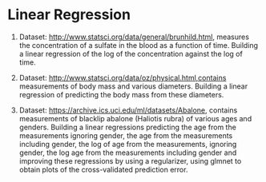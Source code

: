# Linear Regression

1. Dataset: http://www.statsci.org/data/general/brunhild.html, measures the concentration of a sulfate in the blood as a function of time. Building a linear regression of the log of the concentration against the log of time.

2. Dataset: http://www.statsci.org/data/oz/physical.html,contains measurements of body mass and various diameters. Building a linear regression of predicting the body
mass from these diameters.

3. Dataset: https://archive.ics.uci.edu/ml/datasets/Abalone, contains measurements of blacklip abalone (Haliotis rubra) of various ages and genders. Building a linear regressions predicting the age from the measurements ignoring gender, the age from the measurements including gender, the log of age from the measurements, ignoring gender, the log age from the measurements including gender and improving these regressions by using a regularizer, using glmnet to obtain plots of the cross-validated prediction error.
